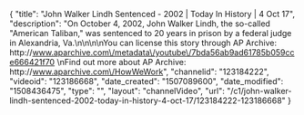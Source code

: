 {
    "title": "John Walker Lindh Sentenced - 2002 | Today In History | 4 Oct 17",
    "description": "On October 4, 2002, John Walker Lindh, the so-called \"American Taliban,\" was sentenced to 20 years in prison by a federal judge in Alexandria, Va.\n\n\n\nYou can license this story through AP Archive: http:\/\/www.aparchive.com\/metadata\/youtube\/7bda56ab9ad61785b059cce666421f70 \nFind out more about AP Archive: http:\/\/www.aparchive.com\/HowWeWork",
    "channelid": "123184222",
    "videoid": "123186668",
    "date_created": "1507089600",
    "date_modified": "1508436475",
    "type": "",
    "layout": "channelVideo",
    "url": "\/c1\/john-walker-lindh-sentenced-2002-today-in-history-4-oct-17\/123184222-123186668"
}